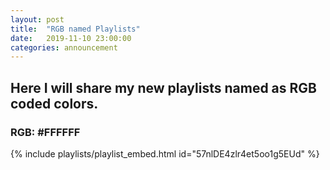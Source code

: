 ```yaml
---
layout: post
title:  "RGB named Playlists"
date:   2019-11-10 23:00:00
categories: announcement
---
```


## Here I will share my new playlists named as RGB coded colors.

### RGB: #FFFFFF

{% include playlists/playlist_embed.html id="57nlDE4zlr4et5oo1g5EUd" %}
